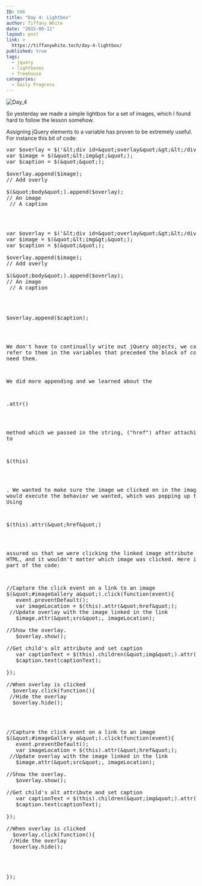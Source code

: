 ```yaml
---
ID: 506
title: "Day 4: Lightbox"
author: Tiffany White
date: "2015-08-11"
layout: post
link: >
  https://tiffanywhite.tech/day-4-lightbox/
published: true
tags:
  - jquery
  - lightboxes
  - Treehouse
categories:
  - Daily Progress
---
```

<img class=" aligncenter" src="https://helloburgh.me/wp-content/uploads/2015/08/wpid-Screenshot-2015-08-10-22.40.45.png" alt="Day_4" />

So yesterday we made a simple lightbox for a set of images, which I found hard to follow the lesson somehow.

Assigning jQuery elements to a variable has proven to be extremely useful. For instance this bit of code:



<pre class="lang:javascript decode:1 " >var $overlay = $('&amp;lt;div id=&amp;quot;overlay&amp;quot;&amp;gt;&amp;lt;/div&amp;gt;');
var $image = $(&amp;quot;&amp;lt;img&amp;gt;&amp;quot;);
var $caption = $(&amp;quot;&amp;quot;);

$overlay.append($image);
// Add overly

$(&amp;quot;body&amp;quot;).append($overlay);
// An image
 // A caption



<pre class="lang:javascript decode:1 " >var $overlay = $('&amp;lt;div id=&amp;quot;overlay&amp;quot;&amp;gt;&amp;lt;/div&amp;gt;');
var $image = $(&amp;quot;&amp;lt;img&amp;gt;&amp;quot;);
var $caption = $(&amp;quot;&amp;quot;);

$overlay.append($image);
// Add overly

$(&amp;quot;body&amp;quot;).append($overlay);
// An image
 // A caption




$overlay.append($caption);</pre>

We don't have to continually write out jQuery objects, we can just refer to them in the variables that preceded the block of code where we need them.

We did more appending and we learned about the

<pre class="lang:javascript decode:1 " >.attr()</pre>

method which we passed in the string, ("href") after attaching it to

<pre class="lang:javascript decode:1 " >$(this)</pre>

. We wanted to make sure the image we clicked on in the image gallery would execute the behavior we wanted, which was popping up the lightbox. Using

<pre class="lang:javascript decode:1 " >$(this).attr(&amp;quot;href&amp;quot;)</pre>

assured us that we were clicking the linked image attribute in the HTML, and it wouldn't matter which image was clicked. Here is the last part of the code:



<pre class="lang:javascript decode:1 " >//Capture the click event on a link to an image
$(&amp;quot;#imageGallery a&amp;quot;).click(function(event){
   event.preventDefault();
   var imageLocation = $(this).attr(&amp;quot;href&amp;quot;);
 //Update overlay with the image linked in the link
   $image.attr(&amp;quot;src&amp;quot;, imageLocation);

//Show the overlay.
   $overlay.show();

//Get child's alt attribute and set caption
   var captionText = $(this).children(&amp;quot;img&amp;quot;).attr(&amp;quot;alt&amp;quot;);
   $caption.text(captionText);

});

//When overlay is clicked
  $overlay.click(function(){
 //Hide the overlay
  $overlay.hide();



<pre class="lang:javascript decode:1 " >//Capture the click event on a link to an image
$(&amp;quot;#imageGallery a&amp;quot;).click(function(event){
   event.preventDefault();
   var imageLocation = $(this).attr(&amp;quot;href&amp;quot;);
 //Update overlay with the image linked in the link
   $image.attr(&amp;quot;src&amp;quot;, imageLocation);

//Show the overlay.
   $overlay.show();

//Get child's alt attribute and set caption
   var captionText = $(this).children(&amp;quot;img&amp;quot;).attr(&amp;quot;alt&amp;quot;);
   $caption.text(captionText);

});

//When overlay is clicked
  $overlay.click(function(){
 //Hide the overlay
  $overlay.hide();




});</pre>